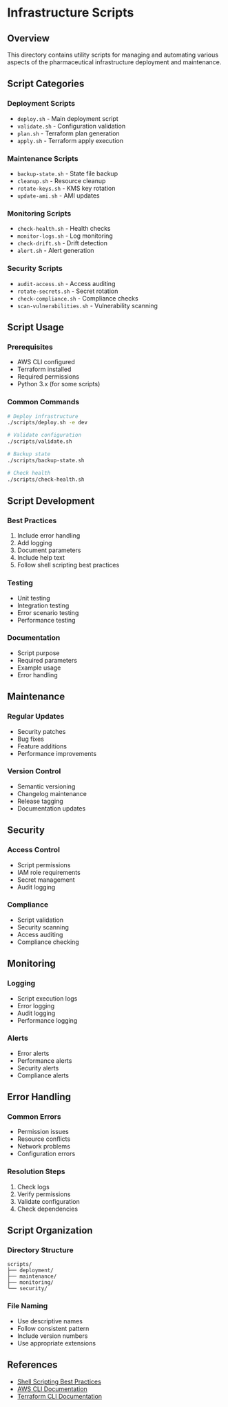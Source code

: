 # Infrastructure Scripts

## Overview
This directory contains utility scripts for managing and automating various aspects of the pharmaceutical infrastructure deployment and maintenance.

## Script Categories

### Deployment Scripts
- `deploy.sh` - Main deployment script
- `validate.sh` - Configuration validation
- `plan.sh` - Terraform plan generation
- `apply.sh` - Terraform apply execution

### Maintenance Scripts
- `backup-state.sh` - State file backup
- `cleanup.sh` - Resource cleanup
- `rotate-keys.sh` - KMS key rotation
- `update-ami.sh` - AMI updates

### Monitoring Scripts
- `check-health.sh` - Health checks
- `monitor-logs.sh` - Log monitoring
- `check-drift.sh` - Drift detection
- `alert.sh` - Alert generation

### Security Scripts
- `audit-access.sh` - Access auditing
- `rotate-secrets.sh` - Secret rotation
- `check-compliance.sh` - Compliance checks
- `scan-vulnerabilities.sh` - Vulnerability scanning

## Script Usage

### Prerequisites
- AWS CLI configured
- Terraform installed
- Required permissions
- Python 3.x (for some scripts)

### Common Commands
```bash
# Deploy infrastructure
./scripts/deploy.sh -e dev

# Validate configuration
./scripts/validate.sh

# Backup state
./scripts/backup-state.sh

# Check health
./scripts/check-health.sh
```

## Script Development

### Best Practices
1. Include error handling
2. Add logging
3. Document parameters
4. Include help text
5. Follow shell scripting best practices

### Testing
- Unit testing
- Integration testing
- Error scenario testing
- Performance testing

### Documentation
- Script purpose
- Required parameters
- Example usage
- Error handling

## Maintenance

### Regular Updates
- Security patches
- Bug fixes
- Feature additions
- Performance improvements

### Version Control
- Semantic versioning
- Changelog maintenance
- Release tagging
- Documentation updates

## Security

### Access Control
- Script permissions
- IAM role requirements
- Secret management
- Audit logging

### Compliance
- Script validation
- Security scanning
- Access auditing
- Compliance checking

## Monitoring

### Logging
- Script execution logs
- Error logging
- Audit logging
- Performance logging

### Alerts
- Error alerts
- Performance alerts
- Security alerts
- Compliance alerts

## Error Handling

### Common Errors
- Permission issues
- Resource conflicts
- Network problems
- Configuration errors

### Resolution Steps
1. Check logs
2. Verify permissions
3. Validate configuration
4. Check dependencies

## Script Organization

### Directory Structure
```
scripts/
├── deployment/
├── maintenance/
├── monitoring/
└── security/
```

### File Naming
- Use descriptive names
- Follow consistent pattern
- Include version numbers
- Use appropriate extensions

## References
- [Shell Scripting Best Practices](https://google.github.io/styleguide/shellguide.html)
- [AWS CLI Documentation](https://docs.aws.amazon.com/cli/)
- [Terraform CLI Documentation](https://www.terraform.io/cli) 